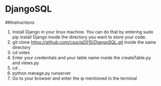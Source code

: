 # DjangoSQL

##Instructions

1. Install Django in your linux machine. You can do that by entering sudo pip install Django inside the directory you want to store your code.
2. git clone https://github.com/csucla2015/DjangoSQL.git inside the same directory
3. cd votes
4. Enter your credentials and your table name inside the createTable.py and views.py
5. cd ..
6. python manage.py runserver
7. Go to your browser and enter the ip mentioned in the terminal
